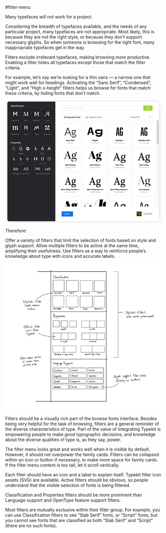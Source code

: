 #filter-menu

Many typefaces will not work for a project.

Considering the breadth of typefaces available, and the needs of any particular project, many typefaces are not appropriate. Most likely, this is because they are not the right style, or because they don’t support necessary glyphs. So when someone is browsing for the right font, many inappropriate typefaces get in the way.

Filters exclude irrelevant typefaces, making browsing more productive. Enabling a filter hides all typefaces except those that match the filter criteria.

For example, let’s say we’re looking for a thin sans — a narrow one that might work well for headings. Activating the “Sans Serif”, “Condensed”, “Light”, and “High x-height” filters helps us browse for fonts that match these criteria, by hiding fonts that don’t match.

![Filtering Animated GIF](../img/filter-menu-01.gif)

Therefore:

Offer a variety of filters that limit the selection of fonts based on style and glyph support. Allow multiple filters to be active at the same time, amplifying their usefulness. Use filters as a way to reinforce people’s knowledge about type with icons and accurate labels.

![Sketch of filter menu](../img/filter-menu-02.png)

Filters should be a visually rich part of the browse fonts interface. Besides being very helpful for the task of browsing, filters are a general reminder of the diverse characteristics of type. Part of the value of integrating Typekit is empowering people to make good typographic decisions, and knowledge about the diverse qualities of type is, as they say, power.

The filter menu looks great and works well when it is visible by default. However, it should not overpower the family cards. Filters can be collapsed within an icon or button if necessary, to make more space for family cards. If the filter menu content is too tall, let it scroll vertically.

Each filter should have an icon and a label to explain itself. Typekit filter icon assets (SVG) are available. Active filters should be obvious, so people understand that the visible selection of fonts is being filtered.

Classification and Properties filters should be more prominent than Language support and OpenType feature support filters.

Most filters are mutually exclusive within their filter group. For example, you can use Classification filters to see “Slab Serif” fonts, or “Script” fonts, but you cannot see fonts that are classified as both “Slab Serif” and “Script” (there are no such fonts).
